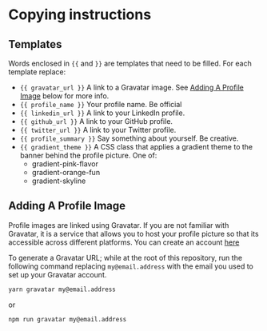 # Copying instructions

## Templates

Words enclosed in `{{` and `}}` are templates that need to be filled.
For each template replace:

- `{{ gravatar_url }}` A link to a Gravatar image. See [Adding A Profile Image](#adding-a-profile-image) below for more info.
- `{{ profile_name }}` Your profile name. Be official
- `{{ linkedin_url }}` A link to your LinkedIn profile.
- `{{ github_url }}` A link to your GitHub profile.
- `{{ twitter_url }}` A link to your Twitter profile.
- `{{ profile_summary }}` Say something about yourself. Be creative.
- `{{ gradient_theme }}` A CSS class that applies a gradient theme to the banner behind the profile picture. One of:
    - gradient-pink-flavor
    - gradient-orange-fun
    - gradient-skyline


## Adding A Profile Image
Profile images are linked using Gravatar.
If you are not familiar with Gravatar, it is a service that allows you
to host your profile picture so that its accessible across different
platforms. You can create an account [here](https://en.gravatar.com/)

To generate a Gravatar URL; while at the root of this repository, run the
following command replacing `my@email.address` with the email you used to
set up your Gravatar account.

```sh
yarn gravatar my@email.address
```
or 

```sh
npm run gravatar my@email.address
```
